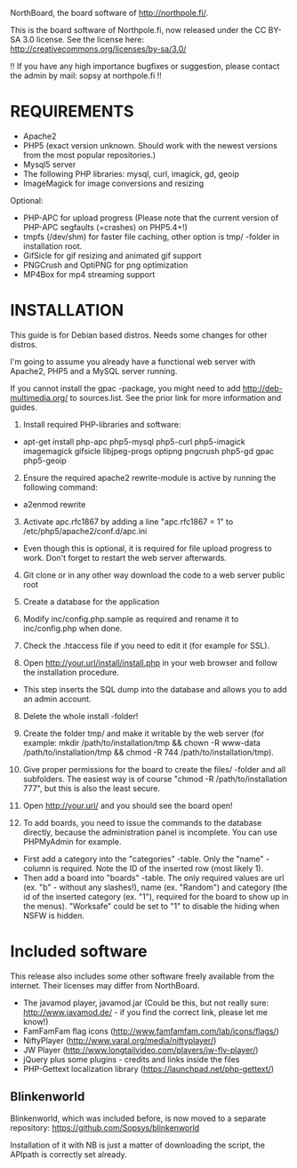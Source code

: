 NorthBoard, the board software of http://northpole.fi/.

This is the board software of Northpole.fi, now released under the CC BY-SA 3.0 license.
See the license here: http://creativecommons.org/licenses/by-sa/3.0/

!! If you have any high importance bugfixes or suggestion, please contact the admin by mail: sopsy at northpole.fi !!


REQUIREMENTS
============

- Apache2
- PHP5 (exact version unknown. Should work with the newest versions from the most popular repositories.)
- Mysql5 server
- The following PHP libraries: mysql, curl, imagick, gd, geoip
- ImageMagick for image conversions and resizing

Optional:
- PHP-APC for upload progress (Please note that the current version of PHP-APC segfaults (=crashes) on PHP5.4+!)
- tmpfs (/dev/shm) for faster file caching, other option is tmp/ -folder in installation root.
- GifSicle for gif resizing and animated gif support
- PNGCrush and OptiPNG for png optimization
- MP4Box for mp4 streaming support

INSTALLATION
============
This guide is for Debian based distros. Needs some changes for other distros.

I'm going to assume you already have a functional web server with Apache2, PHP5 and a MySQL server running.

If you cannot install the gpac -package, you might need to add http://deb-multimedia.org/ to sources.list. See the prior link for more information and guides.

1. Install required PHP-libraries and software:
  - apt-get install php-apc php5-mysql php5-curl php5-imagick imagemagick gifsicle libjpeg-progs optipng pngcrush php5-gd gpac php5-geoip

2. Ensure the required apache2 rewrite-module is active by running the following command:
  - a2enmod rewrite

3. Activate apc.rfc1867 by adding a line "apc.rfc1867 = 1" to /etc/php5/apache2/conf.d/apc.ini
  - Even though this is optional, it is required for file upload progress to work. Don't forget to restart the web server afterwards.

4. Git clone or in any other way download the code to a web server public root

5. Create a database for the application

6. Modify inc/config.php.sample as required and rename it to inc/config.php when done.

7. Check the .htaccess file if you need to edit it (for example for SSL).

7. Open http://your.url/install/install.php in your web browser and follow the installation procedure.
  - This step inserts the SQL dump into the database and allows you to add an admin account.

8. Delete the whole install -folder!

9. Create the folder tmp/ and make it writable by the web server (for example: mkdir /path/to/installation/tmp && chown -R www-data /path/to/installation/tmp && chmod -R 744 /path/to/installation/tmp).

10. Give proper permissions for the board to create the files/ -folder and all subfolders. The easiest way is of course "chmod -R /path/to/installation 777", but this is also the least secure.

11. Open http://your.url/ and you should see the board open!

12. To add boards, you need to issue the commands to the database directly, because the administration panel is incomplete. You can use PHPMyAdmin for example.
  - First add a category into the "categories" -table. Only the "name" -column is required. Note the ID of the inserted row (most likely 1).
  - Then add a board into "boards" -table. The only required values are url (ex. "b" - without any slashes!), name (ex. "Random") and category (the id of the inserted category (ex. "1"), required for the board to show up in the menus). "Worksafe" could be set to "1" to disable the hiding when NSFW is hidden.


Included software
=================
This release also includes some other software freely available from the internet.
Their licenses may differ from NorthBoard.

- The javamod player, javamod.jar (Could be this, but not really sure: http://www.javamod.de/ - if you find the correct link, please let me know!)
- FamFamFam flag icons (http://www.famfamfam.com/lab/icons/flags/)
- NiftyPlayer (http://www.varal.org/media/niftyplayer/)
- JW Player (http://www.longtailvideo.com/players/jw-flv-player/)
- jQuery plus some plugins - credits and links inside the files
- PHP-Gettext localization library (https://launchpad.net/php-gettext/)

Blinkenworld
------------
Blinkenworld, which was included before, is now moved to a separate repository: https://github.com/Sopsys/blinkenworld

Installation of it with NB is just a matter of downloading the script, the APIpath is correctly set already.
